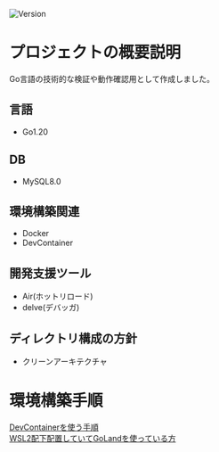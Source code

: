![Version](https://img.shields.io/badge/Version-1.0.0-green)
# プロジェクトの概要説明
Go言語の技術的な検証や動作確認用として作成しました。
## 言語
* Go1.20
## DB
* MySQL8.0
## 環境構築関連
* Docker
* DevContainer
## 開発支援ツール
* Air(ホットリロード)
* delve(デバッガ)
## ディレクトリ構成の方針
* クリーンアーキテクチャ
# 環境構築手順
[DevContainerを使う手順](./docs/DevContainer.md)  
[WSL2配下配置していてGoLandを使っている方](./docs/GolandRemoteDev.md)

